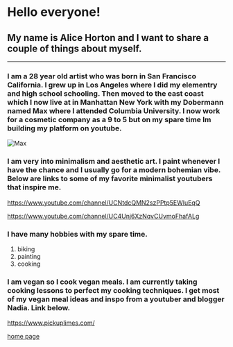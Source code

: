  # Hello everyone!
 ## My name is Alice Horton and I want to share a couple of things about myself.
 ---
 ### I am a 28 year old artist who was born in San Francisco California. I grew up in Los Angeles where I did my elementry and high school schooling. Then moved to the east coast which I now live at in  Manhattan New York with my Dobermann named Max where I attended Columbia University. I now work for a cosmetic company as a 9 to 5 but on my spare time Im building my platform on youtube.
   
   ![](https://pbs.twimg.com/profile_images/1872488399/Doberman__400x400.jpg "Max") 
   
  ### I am very into minimalism and aesthetic art. I paint whenever I have the chance and I usually go for a modern bohemian vibe.  Below are links to some of my favorite minimalist youtubers that inspire me.
   <https://www.youtube.com/channel/UCNtdcQMN2szPPtp5EWluEqQ>
   
   <https://www.youtube.com/channel/UC4Unj6XzNqvCUvmoFhafALg>
   
  ### I have many hobbies with my spare time.
   1. biking
   1. painting 
   1. cooking 
   
  ### I am vegan so I cook vegan meals. I am currently taking cooking lessons to perfect my cooking techniques. I get most of my vegan meal ideas and inspo from a youtuber and blogger Nadia. Link below.
  
   <https://www.pickuplimes.com/>

[home page](index) 
